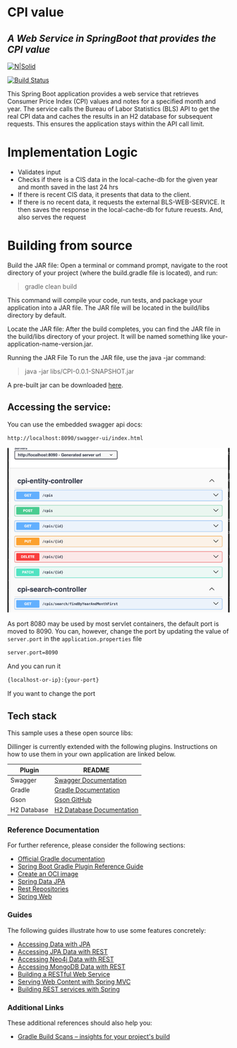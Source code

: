 # CPI value
## _A Web Service in SpringBoot that provides the CPI value_

[![N|Solid](https://miro.medium.com/v2/resize:fit:716/1*98O4Gb5HLSlmdUkKg1DP1Q.png)](https://spring.io/projects/spring-boot)

[![Build Status](https://travis-ci.org/joemccann/dillinger.svg?branch=master)](https://travis-ci.org/joemccann/dillinger)

This Spring Boot application provides a web service that retrieves Consumer Price Index (CPI) values and notes for a specified month and year.
The service calls the Bureau of Labor Statistics (BLS) API to get the real CPI data and caches the results in an H2 database for subsequent requests.
This ensures the application stays within the API call limit.


# Implementation Logic

- Validates input
- Checks if there is a CIS data in the local-cache-db for the given year and month saved in the last 24 hrs
- If there is recent CIS data, it presents that data to the client.
- If there is no recent data, it requests the external BLS-WEB-SERVICE. It then saves the response in the local-cache-db for future reuests. And, also serves the request

# Building from source

Build the JAR file: Open a terminal or command prompt, navigate to the root directory of your project (where the build.gradle file is located), and run:

>gradle clean build


This command will compile your code, run tests, and package your application into a JAR file. The JAR file will be located in the build/libs directory by default.

Locate the JAR file: After the build completes, you can find the JAR file in the build/libs directory of your project. It will be named something like your-application-name-version.jar.

Running the JAR File
To run the JAR file, use the java -jar command:

>java -jar libs/CPI-0.0.1-SNAPSHOT.jar

A pre-built jar can be downloaded [here](https://github.com/mekete/repository/blob/main/resources/CPI-0.0.1-SNAPSHOT.jar).

## Accessing the service:

You can use the embedded swagger api docs:
```sh
http://localhost:8090/swagger-ui/index.html
```



![Swagger API DOcs](swagger.png)


As port 8080 may be used by most servlet containers, the default port is moved to 8090. You can, however, change the port by updating the value of `server.port` in the  `application.properties` file

```sh
server.port=8090
```

And you can run it
```sh
{localhost-or-ip}:{your-port}
```
If you want to change the port
## Tech stack

This sample uses a these open source libs:

Dillinger is currently extended with the following plugins.
Instructions on how to use them in your own application are linked below.

| Plugin | README |
| ------ | ------ |
| Swagger       | [Swagger Documentation](https://swagger.io/docs/) |
| Gradle        | [Gradle Documentation](https://docs.gradle.org/current/userguide/userguide.html) |
| Gson          | [Gson GitHub](https://github.com/google/gson) |
| H2 Database   | [H2 Database Documentation](https://www.h2database.com/html/main.html) |


### Reference Documentation

For further reference, please consider the following sections:

* [Official Gradle documentation](https://docs.gradle.org)
* [Spring Boot Gradle Plugin Reference Guide](https://docs.spring.io/spring-boot/3.3.2/gradle-plugin)
* [Create an OCI image](https://docs.spring.io/spring-boot/3.3.2/gradle-plugin/packaging-oci-image.html)
* [Spring Data JPA](https://docs.spring.io/spring-boot/docs/3.3.2/reference/htmlsingle/index.html#data.sql.jpa-and-spring-data)
* [Rest Repositories](https://docs.spring.io/spring-boot/docs/3.3.2/reference/htmlsingle/index.html#howto.data-access.exposing-spring-data-repositories-as-rest)
* [Spring Web](https://docs.spring.io/spring-boot/docs/3.3.2/reference/htmlsingle/index.html#web)

### Guides

The following guides illustrate how to use some features concretely:

* [Accessing Data with JPA](https://spring.io/guides/gs/accessing-data-jpa/)
* [Accessing JPA Data with REST](https://spring.io/guides/gs/accessing-data-rest/)
* [Accessing Neo4j Data with REST](https://spring.io/guides/gs/accessing-neo4j-data-rest/)
* [Accessing MongoDB Data with REST](https://spring.io/guides/gs/accessing-mongodb-data-rest/)
* [Building a RESTful Web Service](https://spring.io/guides/gs/rest-service/)
* [Serving Web Content with Spring MVC](https://spring.io/guides/gs/serving-web-content/)
* [Building REST services with Spring](https://spring.io/guides/tutorials/rest/)

### Additional Links

These additional references should also help you:

* [Gradle Build Scans – insights for your project's build](https://scans.gradle.com#gradle)

